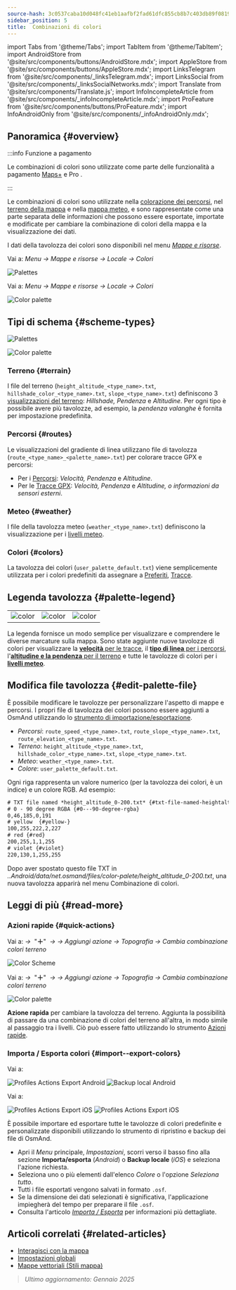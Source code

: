 ```yaml
---
source-hash: 3c0537caba10d048fc41eb1aafbf2fad61dfc855cb8b7c403db89f081990b44f
sidebar_position: 5
title:  Combinazioni di colori
---
```

import Tabs from '@theme/Tabs';
import TabItem from '@theme/TabItem';
import AndroidStore from '@site/src/components/buttons/AndroidStore.mdx';
import AppleStore from '@site/src/components/buttons/AppleStore.mdx';
import LinksTelegram from '@site/src/components/_linksTelegram.mdx';
import LinksSocial from '@site/src/components/_linksSocialNetworks.mdx';
import Translate from '@site/src/components/Translate.js';
import InfoIncompleteArticle from '@site/src/components/_infoIncompleteArticle.mdx';
import ProFeature from '@site/src/components/buttons/ProFeature.mdx';
import InfoAndroidOnly from '@site/src/components/_infoAndroidOnly.mdx';



## Panoramica {#overview}

:::info Funzione a pagamento

Le combinazioni di colori sono utilizzate come parte delle funzionalità a pagamento [Maps+](../purchases/index.md) e Pro <ProFeature />.

:::

Le combinazioni di colori sono utilizzate nella [colorazione dei percorsi](#routes), nel [terreno della mappa](#terrain) e nella [mappa meteo](#weather), e sono rappresentate come una parte separata delle informazioni che possono essere esportate, importate e modificate per cambiare la combinazione di colori della mappa e la visualizzazione dei dati.

I dati della tavolozza dei colori sono disponibili nel menu [*Mappe e risorse*](../personal/maps-resources.md#local).

<Tabs groupId="operating-systems">

<TabItem value="android" label="Android">

Vai a: *Menu → Mappe e risorse → Locale → Colori*

![Palettes](@site/static/img/personal/color-schemes/colors.png)

</TabItem>

<TabItem value="ios" label="iOS">

Vai a: *Menu → Mappe e risorse → Locale → Colori*

![Color palette](@site/static/img/personal/color-schemes/color_palette_ios.png)

</TabItem>

</Tabs>


## Tipi di schema {#scheme-types}

<Tabs groupId="operating-systems">

<TabItem value="android" label="Android">

![Palettes](@site/static/img/personal/color-schemes/palette.png)

</TabItem>

<TabItem value="ios" label="iOS">

![Color palette](@site/static/img/personal/color-schemes/color_altitude.png)

</TabItem>

</Tabs>


### Terreno {#terrain}

I file del terreno (`height_altitude_<type_name>.txt`, `hillshade_color_<type_name>.txt`, `slope_<type_name>.txt`) definiscono 3 [visualizzazioni del terreno](../plugins/topography.md#hillshade-slope-and-altitude-layers): *Hillshade, Pendenza* e *Altitudine*. Per ogni tipo è possibile avere più tavolozze, ad esempio, la *pendenza valanghe* è fornita per impostazione predefinita.

### Percorsi {#routes}

Le visualizzazioni del gradiente di linea utilizzano file di tavolozza (`route_<type_name>_<palette_name>.txt`) per colorare tracce GPX e percorsi:

- Per i [Percorsi](../navigation/guidance/map-during-navigation.md#color): *Velocità, Pendenza* e *Altitudine*.
- Per le [Tracce GPX](../map/tracks/appearance#track-colors-in-gpx-files): *Velocità, Pendenza* e *Altitudine, o informazioni da sensori esterni*.

### Meteo {#weather}

I file della tavolozza meteo (`weather_<type_name>.txt`) definiscono la visualizzazione per i [livelli meteo](../plugins/weather.md#weather-layers).

### Colori {#colors}

La tavolozza dei colori (`user_palette_default.txt`) viene semplicemente utilizzata per i colori predefiniti da assegnare a [Preferiti](./favorites.md), [Tracce](./tracks/).


## Legenda tavolozza {#palette-legend}

<table class="image">
    <tr>
        <td><img src={require('@site/static/img/personal/color-schemes/legend.png').default} alt="color"/></td>
        <td><img src={require('@site/static/img/personal/color-schemes/legend_1.png').default} alt="color"/></td>
        <td><img src={require('@site/static/img/personal/color-schemes/legend_2.png').default} alt="color"/></td>
    </tr>
</table>


La legenda fornisce un modo semplice per visualizzare e comprendere le diverse marcature sulla mappa. Sono state aggiunte nuove tavolozze di colori per visualizzare la [**velocità** per le tracce](../map/tracks/appearance#track-colors-in-gpx-files), il [**tipo di linea** per i percorsi](../navigation/guidance/map-during-navigation.md#color), l'[**altitudine e la pendenza** per il terreno](../plugins/topography.md#default-color-scheme) e tutte le tavolozze di colori per i [**livelli meteo**](../plugins/weather.md#weather-layers).


## Modifica file tavolozza {#edit-palette-file}

È possibile modificare le tavolozze per personalizzare l'aspetto di mappe e percorsi. I propri file di tavolozza dei colori possono essere aggiunti a OsmAnd utilizzando lo [strumento di importazione/esportazione](./import-export.md).

- *Percorsi*: `route_speed_<type_name>.txt`, `route_slope_<type_name>.txt`, `route_elevation_<type_name>.txt`.
- *Terreno*: `height_altitude_<type_name>.txt`, `hillshade_color_<type_name>.txt`, `slope_<type_name>.txt`.
- *Meteo*: `weather_<type_name>.txt`.
- *Colore*: `user_palette_default.txt`.

Ogni riga rappresenta un valore numerico (per la tavolozza dei colori, è un indice) e un colore RGB. Ad esempio:

```xml
# TXT file named *height_altitude_0-200.txt* {#txt-file-named-heightaltitude0-200txt}
# 0 - 90 degree RGBA {#0---90-degree-rgba}
0,46,185,0,191
# yellow  {#yellow-}
100,255,222,2,227
# red {#red}
200,255,1,1,255
# violet {#violet}
220,130,1,255,255

```

Dopo aver spostato questo file TXT in *..Android/data/net.osmand/files/color-palete/height_altitude_0-200.txt*, una nuova tavolozza apparirà nel menu Combinazione di colori.


## Leggi di più {#read-more}

### Azioni rapide {#quick-actions}

<Tabs groupId="operating-systems">

<TabItem value="android" label="Android">

Vai a: *<Translate ios="true" ids="shared_string_menu,layer_map_appearance,shared_string_buttons,custom_buttons"/> →*&nbsp;  "**＋**"  &nbsp;*→ <Translate ios="true" ids="add_button"/>*  *→ Aggiungi azione → Topografia → Cambia combinazione colori terreno*

![Color Scheme](@site/static/img/widgets/color_scheme.png)

</TabItem>

<TabItem value="ios" label="iOS">

Vai a: *<Translate ios="true" ids="shared_string_menu,layer_map_appearance,shared_string_buttons,custom_buttons"/> →*&nbsp;  "**＋**"  &nbsp;*→ <Translate ios="true" ids="add_button"/>*  *→ Aggiungi azione → Topografia → Cambia combinazione colori terreno*

![Color palette](@site/static/img/personal/color-schemes/color_scheme_qa_ios.png)

</TabItem>

</Tabs>

**Azione rapida** per cambiare la tavolozza del terreno. Aggiunta la possibilità di passare da una combinazione di colori del terreno all'altra, in modo simile al passaggio tra i livelli. Ciò può essere fatto utilizzando lo strumento [Azioni rapide](../widgets/quick-action.md#configure-map).


### Importa / Esporta colori {#import--export-colors}

<Tabs groupId="operating-systems">

<TabItem value="android" label="Android">

Vai a: *<Translate android="true" ids="shared_string_menu,shared_string_settings,import_export,export_to_file"/>*

![Profiles Actions Export Android](@site/static/img/personal/profiles/profile_actions_export_1_andr.png)   ![Backup local Android](@site/static/img/personal/profiles/profile_actions_export_3_andr.png)

</TabItem>

<TabItem value="ios" label="iOS">

Vai a: *<Translate ios="true" ids="shared_string_menu,shared_string_settings,local_backup,backup_into_file"/>*

![Profiles Actions Export iOS](@site/static/img/personal/profiles/profile_actions_export_1_ios.png)    ![Profiles Actions Export iOS](@site/static/img/personal/profiles/profile_actions_export_3_ios.png)

</TabItem>

</Tabs>

È possibile importare ed esportare tutte le tavolozze di colori predefinite e personalizzate disponibili utilizzando lo strumento di ripristino e backup dei file di OsmAnd.

- Apri il *Menu* principale, *Impostazioni*, scorri verso il basso fino alla sezione **Importa/esporta** (*Android*) o **Backup locale** (*iOS*) e seleziona l'azione richiesta.
- Seleziona uno o più elementi dall'elenco *Colore* o l'opzione *Seleziona tutto*.
- Tutti i file esportati vengono salvati in formato `.osf`.
- Se la dimensione dei dati selezionati è significativa, l'applicazione impiegherà del tempo per preparare il file `.osf`.
- Consulta l'articolo [*Importa / Esporta*](../personal/import-export.md) per informazioni più dettagliate.


## Articoli correlati {#related-articles}

- [Interagisci con la mappa](../../user/map/interact-with-map.md)
- [Impostazioni globali](../../user/personal/global-settings.md)
- [Mappe vettoriali (Stili mappa)](../../user/map/vector-maps.md)

> *Ultimo aggiornamento: Gennaio 2025*